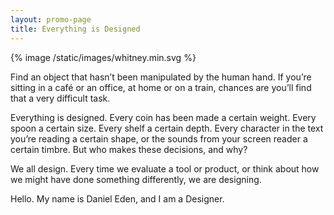 ```yaml
---
layout: promo-page
title: Everything is Designed
---
```


{% image /static/images/whitney.min.svg %}

Find an object that hasn’t been manipulated by the human hand. If you’re sitting in a café or an office, at home or on a train, chances are you’ll find that a very difficult task.

Everything is designed. Every coin has been made a certain weight. Every spoon a certain size. Every shelf a certain depth. Every character in the text you’re reading a certain shape, or the sounds from your screen reader a certain timbre. But who makes these decisions, and why?

We all design. Every time we evaluate a tool or product, or think about how we might have done something differently, we are designing.

Hello. My name is Daniel Eden, and I am a Designer.